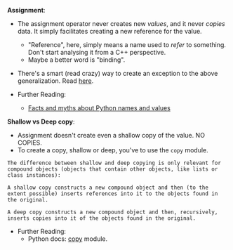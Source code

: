 **Assignment**:
      
* The assignment operator never creates new *values*, and it never *copies* data. It simply facilitates creating a new reference for the value.
    * "Reference", here, simply means a name used to *refer* to something. Don't start analysing it from a C++ perspective.
    * Maybe a better word is "binding".
* There's a smart (read crazy) way to create an exception to the above generalization. Read [here](https://gist.github.com/jamalex/5997735).

* Further Reading:
    * [Facts and myths about Python names and values](https://nedbatchelder.com/text/names.html)

**Shallow vs Deep copy**:
* Assignment doesn't create even a shallow copy of the value. NO COPIES.
* To create a copy, shallow or deep, you've to use the `copy` module.

```
The difference between shallow and deep copying is only relevant for compound objects (objects that contain other objects, like lists or class instances):

A shallow copy constructs a new compound object and then (to the extent possible) inserts references into it to the objects found in the original.

A deep copy constructs a new compound object and then, recursively, inserts copies into it of the objects found in the original.
```

* Further Reading:
    * Python docs: [copy](https://docs.python.org/3/library/copy.html) module.
